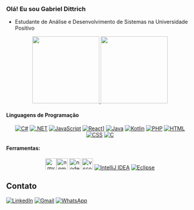 ### Olá! Eu sou Gabriel Dittrich

- Estudante de Análise e Desenvolvimento de Sistemas na Universidade Positivo

<div align="center">
    <a href="https://github.com/gabrieldittrich">
        <img height="180em" src="https://github-readme-stats.vercel.app/api?username=gabrieldittrich&show_icons=true&theme=radical&locale=pt-br&hide=issues" />
    </a>
    <a href="https://github.com/gabrieldittrich">
        <img height="180em" src="https://github-readme-stats.vercel.app/api/top-langs/?username=gabrieldittrich&layout=compact&locale=pt-br&theme=radical" />
    </a>
</div>

#### Linguagens de Programação
<p align="center">
    <a href="#"><img src="https://img.shields.io/badge/C%23-68217A?style=for-the-badge&logo=c-sharp&logoColor=white" alt="C#" /></a>
    <a href="#"><img src="https://img.shields.io/badge/.NET-512BD4?style=for-the-badge&logo=.net&logoColor=white" alt=".NET" /></a>
    <a href="#"><img src="https://img.shields.io/badge/JavaScript-F7DF1E?style=for-the-badge&logo=javascript&logoColor=black" alt="JavaScript" /></a>
    <a href="#"><img src="https://img.shields.io/badge/React-61DAFB?style=for-the-badge&logo=react&logoColor=black" alt="React" /></a>]
    <a href="#"><img src="https://img.shields.io/badge/Java-F80000?style=for-the-badge&logo=java&logoColor=white" alt="Java" /></a>
    <a href="#"><img src="https://img.shields.io/badge/Kotlin-0074B8?style=for-the-badge&logo=kotlin&logoColor=white" alt="Kotlin" /></a>
    <a href="#"><img src="https://img.shields.io/badge/PHP-777BB4?style=for-the-badge&logo=php&logoColor=white" alt="PHP" /></a>
    <a href="#"><img src="https://img.shields.io/badge/HTML-FF5733?style=for-the-badge&logo=html5&logoColor=white" alt="HTML" /></a>
    <a href="#"><img src="https://img.shields.io/badge/CSS-1572B6?style=for-the-badge&logo=css3&logoColor=white" alt="CSS" /></a>
    <a href="#"><img src="https://img.shields.io/badge/C-A8B9CC?style=for-the-badge&logo=c&logoColor=white" alt="C" /></a>
</p>

#### Ferramentas:
<p align="center">
    <a target="_blank" rel="noopener noreferrer nofollow" href="https://camo.githubusercontent.com/8b690f4dff81513c7425f3b8f6e66b34a1dea43e22562037eeb5449d18571c89/68747470733a2f2f63646e2e6a7364656c6976722e6e65742f67682f64657669636f6e732f64657669636f6e2f69636f6e732f6d7973716c2f6d7973716c2d6f726967696e616c2e737667"><img src="https://camo.githubusercontent.com/8b690f4dff81513c7425f3b8f6e66b34a1dea43e22562037eeb5449d18571c89/68747470733a2f2f63646e2e6a7364656c6976722e6e65742f67682f64657669636f6e732f64657669636f6e2f69636f6e732f6d7973716c2f6d7973716c2d6f726967696e616c2e737667" height="30" alt="mysql logo" data-canonical-src="https://cdn.jsdelivr.net/gh/devicons/devicon/icons/mysql/mysql-original.svg" style="max-width: 100%;"></a><a target="_blank" rel="noopener noreferrer nofollow" href="https://camo.githubusercontent.com/f4edabc9a66eebca0387a858e178d70b5699a3d97764ef9d5be391650b6b6aea/68747470733a2f2f63646e2e6a7364656c6976722e6e65742f67682f64657669636f6e732f64657669636f6e2f69636f6e732f6e706d2f6e706d2d6f726967696e616c2d776f72646d61726b2e737667"><img src="https://camo.githubusercontent.com/f4edabc9a66eebca0387a858e178d70b5699a3d97764ef9d5be391650b6b6aea/68747470733a2f2f63646e2e6a7364656c6976722e6e65742f67682f64657669636f6e732f64657669636f6e2f69636f6e732f6e706d2f6e706d2d6f726967696e616c2d776f72646d61726b2e737667" height="30" alt="npm logo" data-canonical-src="https://cdn.jsdelivr.net/gh/devicons/devicon/icons/npm/npm-original-wordmark.svg" style="max-width: 100%;"></a>
<a target="_blank" rel="noopener noreferrer nofollow" href="https://camo.githubusercontent.com/d21012299f2ccd4a7d73b13f896b0be91c9e71bb7f0b51f1cbfb783ed6b9f9b1/68747470733a2f2f63646e2e6a7364656c6976722e6e65742f67682f64657669636f6e732f64657669636f6e2f69636f6e732f6e6f64656a732f6e6f64656a732d6f726967696e616c2e737667"><img src="https://camo.githubusercontent.com/d21012299f2ccd4a7d73b13f896b0be91c9e71bb7f0b51f1cbfb783ed6b9f9b1/68747470733a2f2f63646e2e6a7364656c6976722e6e65742f67682f64657669636f6e732f64657669636f6e2f69636f6e732f6e6f64656a732f6e6f64656a732d6f726967696e616c2e737667" height="30" alt="nodejs logo" data-canonical-src="https://cdn.jsdelivr.net/gh/devicons/devicon/icons/nodejs/nodejs-original.svg" style="max-width: 100%;"></a>
    <a target="_blank" rel="noopener noreferrer nofollow" href="https://camo.githubusercontent.com/f39f203ca1defeb47e3505ef9044d3303c038c60de7e67f6c229992602e59128/68747470733a2f2f63646e2e6a7364656c6976722e6e65742f67682f64657669636f6e732f64657669636f6e2f69636f6e732f7673636f64652f7673636f64652d6f726967696e616c2e737667"><img src="https://camo.githubusercontent.com/f39f203ca1defeb47e3505ef9044d3303c038c60de7e67f6c229992602e59128/68747470733a2f2f63646e2e6a7364656c6976722e6e65742f67682f64657669636f6e732f64657669636f6e2f69636f6e732f7673636f64652f7673636f64652d6f726967696e616c2e737667" height="30" alt="vscode logo" data-canonical-src="https://cdn.jsdelivr.net/gh/devicons/devicon/icons/vscode/vscode-original.svg" style="max-width: 100%;"></a>
<a href="#"><img src="https://img.shields.io/badge/-000000?style=for-the-badge&logo=intellij-idea&logoColor=white" alt="IntelliJ IDEA" /></a>
<a href="#"><img src="https://img.shields.io/badge/-512BD4?style=for-the-badge&logo=eclipse&logoColor=white" alt="Eclipse" /></a>
</p>

## Contato
<a href="https://www.linkedin.com/in/gabriel-dittrich/?locale=pt_BR" target="_blank"><img src="https://img.shields.io/badge/LinkedIn-0077B5?style=for-the-badge&logo=linkedin&logoColor=white" alt="LinkedIn"></a>
<a href="mailto:gdittrchcj@gmail.com"><img src="https://img.shields.io/badge/Gmail-D14836?style=for-the-badge&logo=gmail&logoColor=white" alt="Gmail" /></a> 
<a href="https://wa.me/5541996972323"><img src="https://img.shields.io/badge/WhatsApp-25D366?style=for-the-badge&logo=whatsapp&logoColor=white" alt="WhatsApp" /></a>

